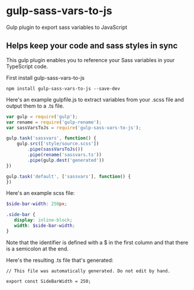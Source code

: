 # gulp-sass-vars-to-js
Gulp plugin to export sass variables to JavaScript

## Helps keep your code and sass styles in sync

This gulp plugin enables you to reference your Sass variables in your TypeScript code. 

First install gulp-sass-vars-to-js
```
npm install gulp-sass-vars-to-js --save-dev
```

Here's an example gulpfile.js to extract variables from your .scss file and output them to a .ts file.

```javascript
var gulp = require('gulp');
var rename = require('gulp-rename');
var sassVarsToJs = require('gulp-sass-vars-to-js');

gulp.task('sassvars', function() {
    gulp.src(['style/source.scss'])
        .pipe(sassVarsToJs())
        .pipe(rename('sassvars.ts'))
        .pipe(gulp.dest('generated'))
})

gulp.task('default', ['sassvars'], function() {
})
```

Here's an example scss file:

```scss
$side-bar-width: 250px;

.side-bar {
   display: inline-block;
   width: $side-bar-width;
}
```

Note that the identifier is defined with a $ in the first column and that there is a semicolon at the end.

Here's the resulting .ts file that's generated:

```javscript
// This file was automatically generated. Do not edit by hand.

export const SideBarWidth = 250;
```
